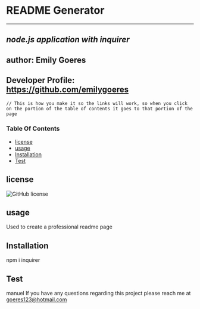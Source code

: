 
# README Generator
------------------------
_node.js application with inquirer_
--------------------------------
## author: Emily Goeres
## Developer Profile: https://github.com/emilygoeres

    // This is how you make it so the links will work, so when you click on the portion of the table of contents it goes to that portion of the page
### Table Of Contents
* [license](#license)
* [usage](#usage)
* [Installation](#Installation)
* [Test](#Test)


## license
![GitHub license](https://img.shields.io/badge/license-MIT-blue.svg)


## usage
Used to create a professional readme page
## Installation
npm i inquirer
## Test
manuel
If you have any questions regarding this project please reach me at goeres123@hotmail.com
    